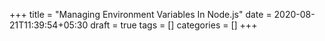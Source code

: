 +++
title = "Managing Environment Variables In Node.js"
date = 2020-08-21T11:39:54+05:30
draft = true
tags = []
categories = []
+++
